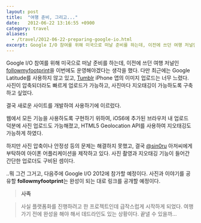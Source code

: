 ```yaml
---
layout: post
title:  "여행 준비, 그리고..."
date:   2012-06-22 13:16:55 +0900
category: travel
aliases:
  - /travel/2012-06-22-preparing-google-io.html
excerpt: Google I/O 참여를 위해 미국으로 떠날 준비를 하는데, 이전에 쓰던 여행 저널인 followmyfootprint을 이번에도 운영해야겠다는 생각을 했다.
---
```


Google I/O 참여를 위해 미국으로 떠날 준비를 하는데, 이전에 쓰던 여행 저널인 [followmyfootprint](http://followmyfootprint.tumblr.com/)을 이번에도 운영해야겠다는 생각을 했다. 다만 최근에는 Google Latitude를 사용하지 않고 있고, [Tumblr](http://tumblr.com/) iPhone 앱의 이미지 업로드는 너무 느렸다. 사진이 압축되더라도 빠르게 업로드가 가능하고, 사진마다 지오태깅이 가능하도록 구축하고 싶었다.

결국 새로운 사이트를 개발하여 사용하기에 이르렀다.

웹에서 모든 기능을 사용하도록 구현하기 위하여, iOS6에 추가된 브라우저 내 업로드 덕분에 사진 업로드도 가능해졌고, HTML5 Geolocation API를 사용하여 지오태깅도 가능하게 하였다.

하지만 사진 압축이나 안정성 등의 문제는 해결하지 못했고, 결국 [@sin0ru](http://twitter.com/sin0ru/) 아저씨에게 부탁하여 아이폰 어플리케이션을 제작하고 있다. 사진 촬영과 지오태깅 기능이 들어간 간단한 업로더도 구비된 셈이다.

..뭐 그건 그거고, 다음주에 Google I/O 2012에 참가할 예정이다. 사진과 이야기를 공유할 **followmyfootprint**는 완성이 되는 대로 링크를 공개할 예정이다.

>**사족**

>사실 플랫폼화를 진행하려고 한 프로젝트인데 급작스럽게 시작하게 되었다. 여행 가기 전에 완성을 해야 해서 데드라인도 있는 상황이다. 끝낼 수 있을까...